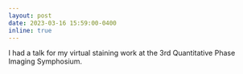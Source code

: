 ```yaml
---
layout: post
date: 2023-03-16 15:59:00-0400
inline: true
---
```


I had a talk for my virtual staining work at the 3rd Quantitative Phase Imaging Symphosium.
